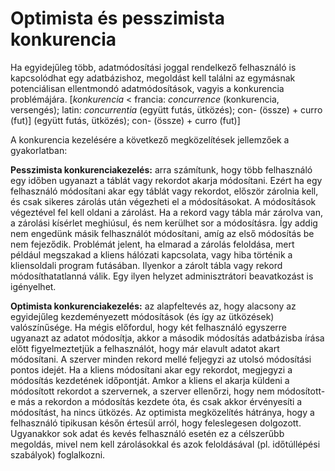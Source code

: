 # Optimista és pesszimista konkurencia

Ha egyidejűleg több, adatmódosítási joggal rendelkező felhasználó is kapcsolódhat egy adatbázishoz, megoldást kell találni az egymásnak potenciálisan ellentmondó adatmódosítások, vagyis a konkurencia problémájára. [*konkurencia* < francia: *concurrence* (konkurencia, versengés); latin: *concurrentia* (együtt futás, ütközés); con- (össze) + curro (fut)] (együtt futás, ütközés); con- (össze) + curro (fut)]

A konkurencia kezelésére a következő megközelítések jellemzőek a gyakorlatban:

**Pesszimista konkurenciakezelés:** arra számítunk, hogy több felhasználó egy időben ugyanazt a táblát vagy rekordot akarja módosítani. Ezért ha egy felhasználó módosítani akar egy táblát vagy rekordot, először zárolnia kell, és csak sikeres zárolás után végezheti el a módosításokat. A módosítások végeztével fel kell oldani a zárolást. Ha a rekord vagy tábla már zárolva van, a zárolási kísérlet meghiúsul, és nem kerülhet sor a módosításra. Így addig nem engedünk másik felhasználót módosítani, amíg az első módosítás be nem fejeződik. Problémát jelent, ha elmarad a zárolás feloldása, mert például megszakad a kliens hálózati kapcsolata, vagy hiba történik a kliensoldali program futásában. Ilyenkor a zárolt tábla vagy rekord módosíthatatlanná válik. Egy ilyen helyzet adminisztrátori beavatkozást is igényelhet.

**Optimista konkurenciakezelés:** az alapfeltevés az, hogy alacsony az egyidejűleg kezdeményezett módosítások (és így az ütközések) valószínűsége. Ha mégis előfordul, hogy két felhasználó egyszerre ugyanazt az adatot módosítja, akkor a második módosítás adatbázisba írása előtt figyelmeztetjük a felhasználót, hogy már elavult adatot akart módosítani. A szerver minden rekord mellé feljegyzi az utolsó módosítási pontos idejét. Ha a kliens módosítani akar egy rekordot, megjegyzi a módosítás kezdetének időpontját. Amkor a kliens el akarja küldeni a módosított rekordot a szervernek, a szerver ellenőrzi, hogy nem módosított-e más a rekordon a módosítás kezdete óta, és csak akkor érvényesíti a módosítást, ha nincs ütközés. Az optimista megközelítés hátránya, hogy a felhasználó tipikusan későn értesül arról, hogy feleslegesen dolgozott. Ugyanakkor sok adat és kevés felhasználó esetén ez a célszerűbb megoldás, mivel nem kell zárolásokkal és azok feloldásával (pl. időtúllépési szabályok) foglalkozni.